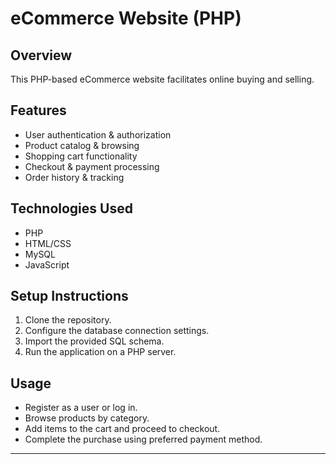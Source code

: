 
# eCommerce Website (PHP)

## Overview
This PHP-based eCommerce website facilitates online buying and selling.

## Features
- User authentication & authorization
- Product catalog & browsing
- Shopping cart functionality
- Checkout & payment processing
- Order history & tracking

## Technologies Used
- PHP
- HTML/CSS
- MySQL
- JavaScript 

## Setup Instructions
1. Clone the repository.
2. Configure the database connection settings.
3. Import the provided SQL schema.
4. Run the application on a PHP server.

## Usage
- Register as a user or log in.
- Browse products by category.
- Add items to the cart and proceed to checkout.
- Complete the purchase using preferred payment method.


---
